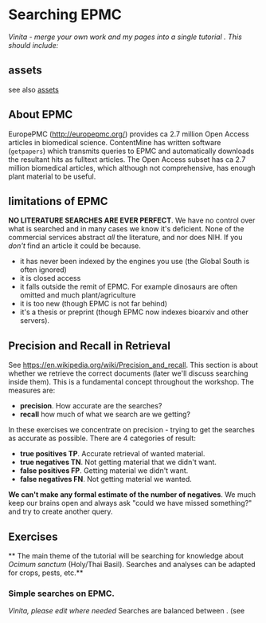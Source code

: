 # Searching EPMC

*Vinita - merge your own work and my pages into a single tutorial . This should include:*

## assets
see also [assets](../epmcSearches)

## About EPMC

EuropePMC (http://europepmc.org/) provides ca 2.7 million Open Access articles in biomedical science. 
ContentMine has written software (`getpapers`) which transmits queries to EPMC and automatically downloads the resultant hits as 
fulltext articles. The Open Access subset has ca 2.7 million biomedical articles, which although not comprehensive, has enough 
plant material to be useful.

## limitations of EPMC

**NO LITERATURE SEARCHES ARE EVER PERFECT**. We have no control over what is searched and in many
cases we know it's deficient. None of the commercial services abstract *all* the literature, and nor does NIH. 
If you *don't* find an article it could be because.
* it has never been indexed by the engines you use (the Global South is often ignored)
* it is closed access
* it falls outside the remit of EPMC. For example dinosaurs are often omitted and much plant/agriculture
* it is too new (though EPMC is not far behind)
* it's a thesis or preprint (though EPMC now indexes bioarxiv and other servers).

## Precision and Recall in Retrieval
See https://en.wikipedia.org/wiki/Precision_and_recall.
This section is about whether we retrieve the correct documents (later we'll discuss searching inside them). 
This is a fundamental concept throughout the workshop.  The measures are:
* **precision**. How accurate are the searches?
* **recall** how much of what we search are we getting?

In these exercises we concentrate on precision - trying to get the searches as accurate as possible.
There are 4 categories of result:

* **true positives TP**. Accurate retrieval of wanted material.
* **true negatives TN**. Not getting material that we didn't want.
* **false positives FP**. Getting material we didn't want.
* **false negatives FN**. Not getting material we wanted.

**We can't make any formal estimate of the number of negatives**. We much keep our brains open and always ask "could we have missed something?" and try to create another query.


## Exercises
** The main theme of the tutorial will be searching for knowledge about *Ocimum sanctum* (Holy/Thai Basil). Searches and analyses can be 
adapted for crops, pests, etc.**


### Simple searches on EPMC.
*Vinita, please edit where needed*
Searches are balanced between . (see 


